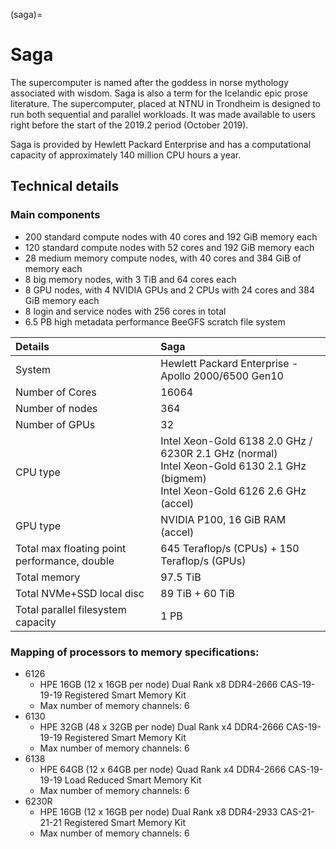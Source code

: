 (saga)=

# Saga

The supercomputer is named after the goddess in norse mythology associated with wisdom. Saga is also a term for the Icelandic epic prose literature. The supercomputer, placed at NTNU in Trondheim is designed to run both sequential and parallel workloads. It was made available to users right before the start of the 2019.2 period (October 2019).

Saga is provided by Hewlett Packard Enterprise and has a computational capacity of approximately 140 million CPU hours a year.


## Technical details

### Main components

* 200 standard compute nodes with 40 cores and 192 GiB memory each
* 120 standard compute nodes with 52 cores and 192 GiB memory each
* 28 medium memory compute nodes, with 40 cores and 384 GiB of memory each
* 8 big memory nodes, with 3 TiB and 64 cores each
* 8 GPU nodes, with 4 NVIDIA GPUs and 2 CPUs with 24 cores and 384 GiB memory each
* 8 login and service nodes with 256 cores in total
* 6.5 PB high metadata performance BeeGFS scratch file system

| Details     | Saga     |
| :------------- | :------------- |
| System     |Hewlett Packard Enterprise - Apollo 2000/6500 Gen10  |
| Number of Cores     |	16064  |
| Number of nodes     |	364  |
| Number of GPUs | 32 |
| CPU type     |	Intel Xeon-Gold 6138 2.0 GHz / 6230R 2.1 GHz (normal)<br> Intel Xeon-Gold 6130 2.1 GHz (bigmem)<br> Intel Xeon-Gold 6126 2.6 GHz (accel)  |
| GPU type     |    NVIDIA P100, 16 GiB RAM (accel) |
| Total max floating point performance, double     |	645 Teraflop/s (CPUs) + 150 Teraflop/s (GPUs) |
| Total memory     |	97.5 TiB  |
| Total NVMe+SSD local disc | 89 TiB + 60 TiB |
| Total parallel filesystem capacity     |	1 PB  |


### Mapping of processors to memory specifications:

- 6126
  - HPE 16GB (12 x 16GB per node) Dual Rank x8 DDR4-2666 CAS-19-19-19 Registered Smart Memory Kit
  - Max number of memory channels: 6
- 6130
  - HPE 32GB (48 x 32GB per node) Dual Rank x4 DDR4-2666 CAS-19-19-19 Registered Smart Memory Kit
  - Max number of memory channels: 6
- 6138
  - HPE 64GB (12 x 64GB per node) Quad Rank x4 DDR4-2666 CAS-19-19-19 Load Reduced Smart Memory Kit
  - Max number of memory channels: 6
- 6230R
  - HPE 16GB (12 x 16GB per node) Dual Rank x8 DDR4-2933 CAS-21-21-21 Registered Smart Memory Kit
  - Max number of memory channels: 6
